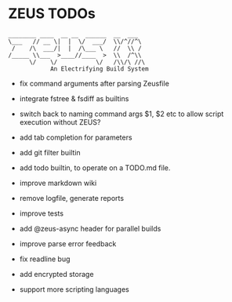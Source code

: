 # ZEUS TODOs

    ________ ____  __ __  ______  __  ___
    \___   // __ \|  |  \/  ___/  \\/^//^\
     /    /\  ___/|  |  /\___ \   //  \\ /
    /_____ \\___  >____//____  >  \\  /^\\
          \/    \/           \/   /\\/\ //\
                An Electrifying Build System

- fix command arguments after parsing Zeusfile
- integrate fstree & fsdiff as builtins
- switch back to naming command args $1, $2 etc to allow script execution without ZEUS?
- add tab completion for parameters
- add git filter builtin
- add todo builtin, to operate on a TODO.md file.
- improve markdown wiki
- remove logfile, generate reports
- improve tests
- add @zeus-async header for parallel builds

- improve parse error feedback
- fix readline bug

- add encrypted storage
- support more scripting languages